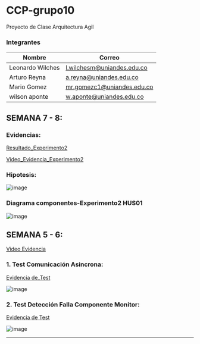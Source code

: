 # CCP-grupo10
Proyecto de Clase Arquitectura Agil 

### Integrantes
| Nombre                        | Correo                                                            |
| ----------------------------- | ----------------------------------------------------------------- |
|Leonardo Wilches               |l.wilchesm@uniandes.edu.co                                         |
|Arturo Reyna                   |a.reyna@uniandes.edu.co                                            |
|Mario Gomez                    |mr.gomezc1@uniandes.edu.co                                         |
|wilson aponte                  |w.aponte@uniandes.edu.co                                           |


## SEMANA 7 - 8: 

### Evidencias: 

[Resultado_Experimento2](https://uniandes-my.sharepoint.com/:p:/g/personal/mr_gomezc1_uniandes_edu_co/EYebHkxhz2ZIoldWncs3IdABTIDgaAEQSauvNkKRYOP1pg?e=3qzvOS)

[Video_Evidencia_Experimento2](https://uniandes-my.sharepoint.com/:v:/g/personal/mr_gomezc1_uniandes_edu_co/EQjlL5yGPaFBhL65LkXMFMkBAIQwnSk1bfPjgsJbklfg4g?e=WioSY8)


### Hipotesis:

![image](https://user-images.githubusercontent.com/111325464/226152538-74de3c2d-87c7-4872-bd60-6b76d0a7e383.png)


### Diagrama componentes-Experimento2 HUS01

![image](https://user-images.githubusercontent.com/111325464/226152518-4f3de401-6d83-4a04-96bb-25188f82eef9.png)


## SEMANA 5 - 6: 
[Video Evidencia](https://uniandes-my.sharepoint.com/:v:/g/personal/mr_gomezc1_uniandes_edu_co/EcHQpzizIHxCiUullKNnXqcB-uRYMw4zP0jPqCJOHfaYoQ?e=NIPL1S)
### 1. Test Comunicación Asincrona:

[Evidencia de_Test](https://uniandes-my.sharepoint.com/:w:/g/personal/mr_gomezc1_uniandes_edu_co/EST6Pz4znOVMul81pu9MXpEBMJL_do6W07vzkUs-Bjjv7A?e=o0uhEy)

![image](https://user-images.githubusercontent.com/111325464/221475404-2e3aee5a-cd52-4d2e-b796-156cc5ace97a.png)



### 2. Test Detección Falla Componente Monitor:

[Evidencia de Test](https://uniandes-my.sharepoint.com/:w:/g/personal/mr_gomezc1_uniandes_edu_co/EWAD9kpGbb5EnphSHVA4EpoBz9J4Lpm3gG1Da-60gd2YoA?e=XxHHti)

![image](https://user-images.githubusercontent.com/111325464/221475569-d25b3459-b147-48fd-865f-f403726687ac.png)

----------------------------------------------------------------------------------------------------------------------------------------
